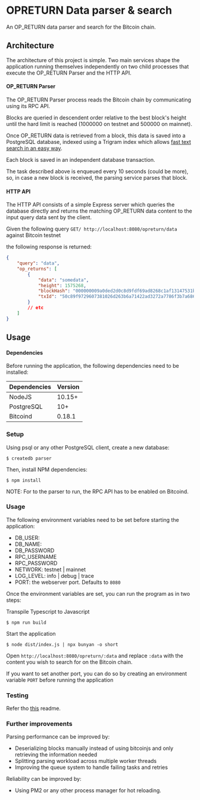 # OPRETURN Data parser & search

An OP_RETURN data parser and search for the Bitcoin chain.

## Architecture

The architecture of this project is simple. Two main services shape the application
running themselves independently on two child processes that execute the OP_RETURN Parser
and the HTTP API.

#### OP_RETURN Parser

The OP_RETURN Parser process reads the Bitcoin chain by communicating using its RPC API.

Blocks are queried in descendent order relative to the best block's height until the hard limit
is reached (1000000 on testnet and 500000 on mainnet).

Once OP_RETURN data is retrieved from a block, this data is saved into a PostgreSQL database,
indexed using a Trigram index which allows [fast text search in an easy way](https://about.gitlab.com/blog/2016/03/18/fast-search-using-postgresql-trigram-indexes/).

Each block is saved in an independent database transaction.

The task described above is enqueued every 10 seconds (could be more), so, in case a new block is received, the parsing service parses that block.

#### HTTP API

The HTTP API consists of a simple Express server which queries the database directly and returns
the matching OP_RETURN data content to the input query data sent by the client.

Given the following query `GET/ http://localhost:8080/opreturn/data` against Bitcoin testnet

the following response is returned:

```json
{
	"query": "data",
	"op_returns": [
		{
			"data": "somedata",
			"height": 1575268,
			"blockHash": "000000009a0ded2d0c8d9fdf69ad8268c1af13147531bf43f2b25003883371e5",
			"txId": "50c89f9729607381026d263b6a71422ad3272a7786f3b7a68601617afa8c8581"
		}
		// etc
	]
}
```

## Usage

#### Dependencies

Before running the application, the following dependencies need to be installed:

| Dependencies | Version |
| ------------ | ------- |
| NodeJS       | 10.15+  |
| PostgreSQL   | 10+     |
| Bitcoind     | 0.18.1  |

### Setup

Using psql or any other PostgreSQL client, create a new database:

```
$ createdb parser
```

Then, install NPM dependencies:

```
$ npm install
```

NOTE: For to the parser to run, the RPC API has to be enabled on Bitcoind.

### Usage

The following environment variables need to be set before starting the application:

- DB_USER:
- DB_NAME:
- DB_PASSWORD
- RPC_USERNAME
- RPC_PASSWORD
- NETWORK: testnet | mainnet
- LOG_LEVEL: info | debug | trace
- PORT: the webserver port. Defaults to `8080`

Once the environment variables are set, you can run the program as in two steps:

Transpile Typescript to Javascript

```
$ npm run build
```

Start the application

```
$ node dist/index.js | npx bunyan -o short
```

Open `http://localhost:8080/opreturn/:data` and replace `:data` with the content you
wish to search for on the Bitcoin chain.

If you want to set another port, you can do so by creating an environment variable `PORT` before
running the application

### Testing

Refer tho [this](./src/test/README.md) readme.

### Further improvements

Parsing performance can be improved by:

- Deserializing blocks manually instead of using bitcoinjs and only retrieving the information needed
- Splitting parsing workload across multiple worker threads
- Improving the queue system to handle failing tasks and retries

Reliability can be improved by:

- Using PM2 or any other process manager for hot reloading.
